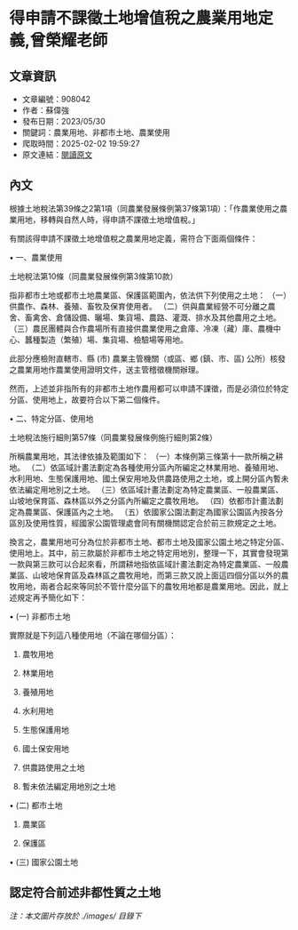 # 得申請不課徵土地增值稅之農業用地定義,曾榮耀老師

## 文章資訊
- 文章編號：908042
- 作者：蘇偉強
- 發布日期：2023/05/30
- 關鍵詞：農業用地、非都市土地、農業使用
- 爬取時間：2025-02-02 19:59:27
- 原文連結：[閱讀原文](https://real-estate.get.com.tw/Columns/detail.aspx?no=908042)

## 內文
根據土地稅法第39條之2第1項（同農業發展條例第37條第1項）：「作農業使用之農業用地，移轉與自然人時，得申請不課徵土地增值稅。」

有關該得申請不課徵土地增值稅之農業用地定義，需符合下面兩個條件：

• 一、農業使用

土地稅法第10條（同農業發展條例第3條第10款）

指非都市土地或都市土地農業區、保護區範圍內，依法供下列使用之土地： （一）供農作、森林、養殖、畜牧及保育使用者。 （二）供與農業經營不可分離之農舍、畜禽舍、倉儲設備、曬場、集貨場、農路、灌溉、排水及其他農用之土地。 （三）農民團體與合作農場所有直接供農業使用之倉庫、冷凍（藏）庫、農機中心、蠶種製造（繁殖）場、集貨場、檢驗場等用地。

此部分應檢附直轄市、縣 (市) 農業主管機關（或區、鄉 (鎮、市、區) 公所）核發之農業用地作農業使用證明文件，送主管稽徵機關辦理。

然而，上述並非指所有的非都市土地作農用都可以申請不課徵，而是必須位於特定分區、使用地上，故要符合以下第二個條件。

• 二、特定分區、使用地

土地稅法施行細則第57條（同農業發展條例施行細則第2條）

所稱農業用地，其法律依據及範圍如下： （一）本條例第三條第十一款所稱之耕地。 （二）依區域計畫法劃定為各種使用分區內所編定之林業用地、養殖用地、水利用地、生態保護用地、國土保安用地及供農路使用之土地，或上開分區內暫未依法編定用地別之土地。 （三）依區域計畫法劃定為特定農業區、一般農業區、山坡地保育區、森林區以外之分區內所編定之農牧用地。 （四）依都市計畫法劃定為農業區、保護區內之土地。 （五）依國家公園法劃定為國家公園區內按各分區別及使用性質，經國家公園管理處會同有關機關認定合於前三款規定之土地。

換言之，農業用地可分為位於非都市土地、都市土地及國家公園土地之特定分區、使用地上。其中，前三款屬於非都市土地之特定用地別，整理一下，其實會發現第一款與第三款可以合起來看，所謂耕地指依區域計畫法劃定為特定農業區、一般農業區、山坡地保育區及森林區之農牧用地，而第三款又說上面這四個分區以外的農牧用地，兩者合起來等同於不管什麼分區下的農牧用地都是農業用地。因此，就上述規定再予簡化如下：

• (一) 非都市土地

實際就是下列這八種使用地（不論在哪個分區）：

1. 農牧用地

2. 林業用地

3. 養殖用地

4. 水利用地

5. 生態保護用地

6. 國土保安用地

7. 供農路使用之土地

8. 暫未依法編定用地別之土地

• (二) 都市土地

1. 農業區

2. 保護區

• (三) 國家公園土地

認定符合前述非都性質之土地
---
*注：本文圖片存放於 ./images/ 目錄下*
